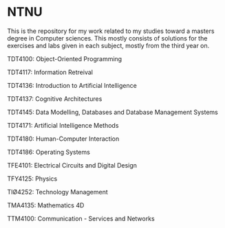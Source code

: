 # NTNU

This is the repository for my work related to my studies toward a masters degree in Computer sciences. This mostly consists of solutions for the exercises and labs given in each subject, mostly from the third year on.

TDT4100: Object-Oriented Programming

TDT4117: Information Retreival

TDT4136: Introduction to Artificial Intelligence

TDT4137: Cognitive Architectures

TDT4145: Data Modelling, Databases and Database Management Systems

TDT4171: Artificial Intelligence Methods

TDT4180: Human-Computer Interaction

TDT4186: Operating Systems

TFE4101: Electrical Circuits and Digital Design

TFY4125: Physics

TIØ4252: Technology Management

TMA4135: Mathematics 4D

TTM4100: Communication - Services and Networks
